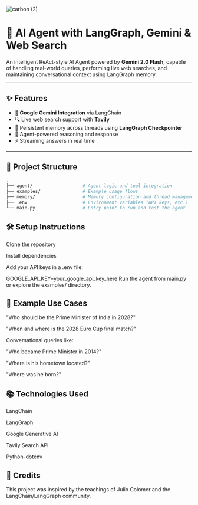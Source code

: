 ![carbon (2)](https://github.com/user-attachments/assets/127c6eb8-3696-4ee3-a025-e0112674d5f5)

# 🤖 AI Agent with LangGraph, Gemini & Web Search

An intelligent ReAct-style AI Agent powered by **Gemini 2.0 Flash**, capable of handling real-world queries, performing live web searches, and maintaining conversational context using LangGraph memory.

---

## ✨ Features

- 🔮 **Google Gemini Integration** via LangChain
- 🔍 Live web search support with **Tavily**
- 🧠 Persistent memory across threads using **LangGraph Checkpointer**
- 💬 Agent-powered reasoning and response
- ⚡ Streaming answers in real time

---

## 📁 Project Structure

```bash
.
├── agent/                   # Agent logic and tool integration
├── examples/                # Example usage flows
├── memory/                  # Memory configuration and thread management
├── .env                     # Environment variables (API keys, etc.)
└── main.py                  # Entry point to run and test the agent
```
## 🛠️ Setup Instructions
Clone the repository

Install dependencies 

Add your API keys in a .env file:

GOOGLE_API_KEY=your_google_api_key_here
Run the agent from main.py or explore the examples/ directory.

## 🧪 Example Use Cases
"Who should be the Prime Minister of India in 2028?"

"When and where is the 2028 Euro Cup final match?"

Conversational queries like:

"Who became Prime Minister in 2014?"

"Where is his hometown located?"

"Where was he born?"


## 📚 Technologies Used
LangChain

LangGraph

Google Generative AI

Tavily Search API

Python-dotenv

## 🙏 Credits
This project was inspired by the teachings of Julio Colomer and the LangChain/LangGraph community.
